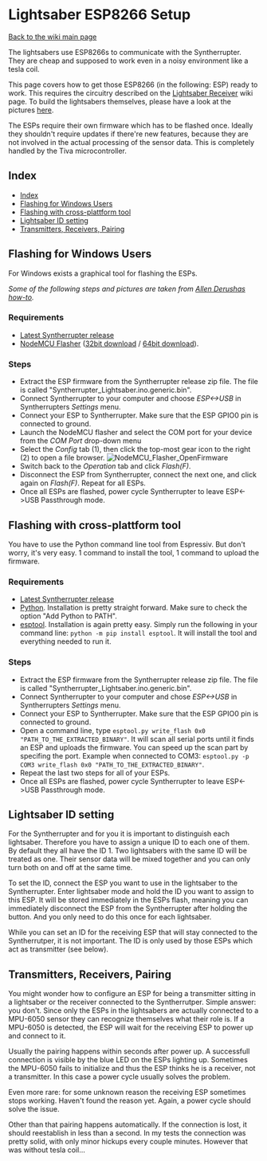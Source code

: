 # Lightsaber ESP8266 Setup

[Back to the wiki main page](README.md#readme)

The lightsabers use ESP8266s to communicate with the Syntherrupter. They are cheap and supposed to work even in a noisy environment like a tesla coil. 

This page covers how to get those ESP8266 (in the following: ESP) ready to work. This requires the circuitry described on the [Lightsaber Receiver](HW/Lightsaber%20Receiver.md#readme) wiki page. To build the lightsabers themselves, please have a look at the pictures [here](/Documentation/Wiring%20and%20Schematics/Lightsaber%20Sender).

The ESPs require their own firmware which has to be flashed once. Ideally they shouldn't require updates if there're new features, because they are not involved in the actual processing of the sensor data. This is completely handled by the Tiva microcontroller. 

## Index
* [Index](#index)
* [Flashing for Windows Users](#flashing-for-windows-users)
* [Flashing with cross-plattform tool](#flashing-with-cross-plattform-tool)
* [Lightsaber ID setting](#lightsaber-id-setting)
* [Transmitters, Receivers, Pairing](#transmitters-receivers-pairing)

## Flashing for Windows Users
For Windows exists a graphical tool for flashing the ESPs. 

*Some of the following steps and pictures are taken from [Allen Derushas how-to](https://github.com/aderusha/HASwitchPlate/blob/master/Documentation/01_Arduino_Sketch.md).*

### Requirements
* [Latest Syntherrupter release](https://github.com/MMMZZZZ/Syntherrupter/releases/)
* [NodeMCU Flasher](https://github.com/nodemcu/nodemcu-flasher/) ([32bit download](https://github.com/nodemcu/nodemcu-flasher/raw/master/Win32/Release/ESP8266Flasher.exe) / [64bit download](https://github.com/nodemcu/nodemcu-flasher/raw/master/Win64/Release/ESP8266Flasher.exe)). 

### Steps
* Extract the ESP firmware from the Syntherrupter release zip file. The file is called "Syntherrupter_Lightsaber.ino.generic.bin". 
* Connect Syntherrupter to your computer and choose *ESP<->USB* in Syntherrupters *Settings* menu. 
* Connect your ESP to Syntherrupter. Make sure that the ESP GPIO0 pin is connected to ground.
* Launch the NodeMCU flasher and select the COM port for your device from the *COM Port* drop-down menu
* Select the *Config* tab (1), then click the top-most gear icon to the right (2) to open a file browser. ![NodeMCU_Flasher_OpenFirmware](https://github.com/aderusha/HASwitchPlate/blob/master/Documentation/Images/NodeMCU_Flasher_OpenFirmware.png?raw=true) 
* Switch back to the *Operation* tab and click *Flash(F)*.
* Disconnect the ESP from Syntherrupter, connect the next one, and click again on *Flash(F)*. Repeat for all ESPs.
* Once all ESPs are flashed, power cycle Syntherrupter to leave ESP<->USB Passthrough mode. 

## Flashing with cross-plattform tool
You have to use the Python command line tool from Espressiv. But don't worry, it's very easy. 1 command to install the tool, 1 command to upload the firmware.

### Requirements
* [Latest Syntherrupter release](https://github.com/MMMZZZZ/Syntherrupter/releases/)
* [Python](https://www.python.org/downloads/). Installation is pretty straight forward. Make sure to check the option "Add Python to PATH". 
* [esptool](https://github.com/espressif/esptool). Installation is again pretty easy. Simply run the following in your command line: `python -m pip install esptool`. It will install the tool and everything needed to run it. 

### Steps
* Extract the ESP firmware from the Syntherrupter release zip file. The file is called "Syntherrupter_Lightsaber.ino.generic.bin". 
* Connect Syntherrupter to your computer and chose *ESP<->USB* in Syntherrupters *Settings* menu. 
* Connect your ESP to Syntherrupter. Make sure that the ESP GPIO0 pin is connected to ground. 
* Open a command line, type `esptool.py write_flash 0x0 "PATH_TO_THE_EXTRACTED_BINARY"`. It will scan all serial ports until it finds an ESP and uploads the firmware. You can speed up the scan part by specifing the port. Example when connected to COM3: `esptool.py -p COM3 write_flash 0x0 "PATH_TO_THE_EXTRACTED_BINARY"`.
* Repeat the last two steps for all of your ESPs.
* Once all ESPs are flashed, power cycle Syntherrupter to leave ESP<->USB Passthrough mode. 

## Lightsaber ID setting
For the Syntherrupter and for you it is important to distinguish each lightsaber. Therefore you have to assign a unique ID to each one of them. By default they all have the ID 1. Two lightsabers with the same ID will be treated as one. Their sensor data will be mixed together and you can only turn both on and off at the same time. 

To set the ID, connect the ESP you want to use in the lightsaber to the Syntherrupter. Enter lightsaber mode and hold the ID you want to assign to this ESP. It will be stored immediately in the ESPs flash, meaning you can immediately disconnect the ESP from the Syntherrupter after holding the button. And you only need to do this once for each lightsaber. 

While you can set an ID for the receiving ESP that will stay connected to the Syntherrutper, it is not important. The ID is only used by those ESPs which act as transmitter (see below).

## Transmitters, Receivers, Pairing
You might wonder how to configure an ESP for being a transmitter sitting in a lightsaber or the receiver connected to the Syntherrutper. Simple answer: you don't. Since only the ESPs in the lightsabers are actually connected to a MPU-6050 sensor they can recognize themselves what their role is. If a MPU-6050 is detected, the ESP will wait for the receiving ESP to power up and connect to it. 

Usually the pairing happens within seconds after power up. A successfull connection is visible by the blue LED on the ESPs lighting up. Sometimes the MPU-6050 fails to initialize and thus the ESP thinks he is a receiver, not a transmitter. In this case a power cycle usually solves the problem. 

Even more rare: for some unknown reason the receiving ESP sometimes stops working. Haven't found the reason yet. Again, a power cycle should solve the issue. 

Other than that pairing happens automatically. If the connection is lost, it should reestablish in less than a second. In my tests the connection was pretty solid, with only minor hickups every couple minutes. However that was without tesla coil... 
